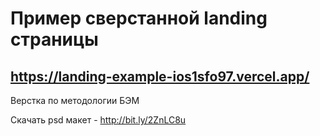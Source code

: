 ﻿# Пример сверстанной landing страницы

## https://landing-example-ios1sfo97.vercel.app/

Верстка по методологии БЭМ

Cкачать psd макет - http://bit.ly/2ZnLC8u
